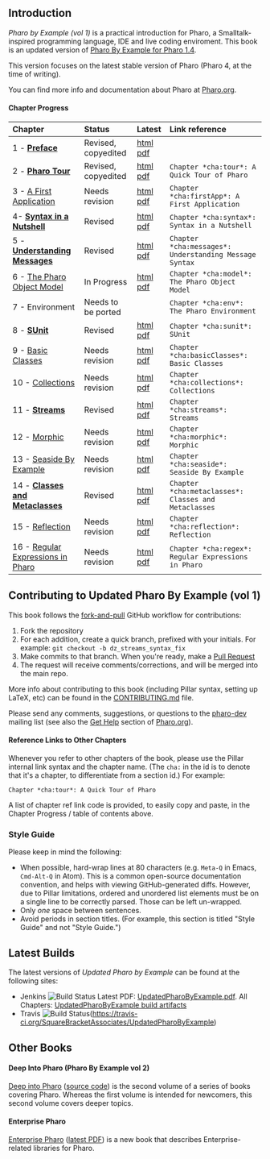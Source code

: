 ## Introduction

*Pharo by Example (vol 1)* is a practical introduction for Pharo, a Smalltalk-inspired programming language, IDE and live coding enviroment. This book is an updated version of [Pharo By Example for Pharo 1.4](https://github.com/SquareBracketAssociates/PharoByExample-english).

This version focuses on the latest stable version of Pharo (Pharo 4, at the time of writing).

You can find more info and documentation about Pharo at [Pharo.org](http://pharo.org/).

#### Chapter Progress

Chapter | Status | Latest | Link reference |
:-------|:-------|:-------|:----------------
1 - **[Preface](Preface/)** | Revised, copyedited | [html](https://ci.inria.fr/pharo-contribution/job/UpdatedPharoByExample/lastSuccessfulBuild/artifact/Preface/Preface.pillar.html) [pdf](https://ci.inria.fr/pharo-contribution/job/UpdatedPharoByExample/lastSuccessfulBuild/artifact/Preface/Preface.pillar.pdf) |
2 - **[Pharo Tour](PharoTour)** | Revised, copyedited | [html](https://ci.inria.fr/pharo-contribution/job/UpdatedPharoByExample/lastSuccessfulBuild/artifact/PharoTour/PharoTour.pillar.html) [pdf](https://ci.inria.fr/pharo-contribution/job/UpdatedPharoByExample/lastSuccessfulBuild/artifact/PharoTour/PharoTour.pillar.pdf) | `Chapter *cha:tour*: A Quick Tour of Pharo`
3 - [A First Application](FirstApplication/) | Needs revision | [html](https://ci.inria.fr/pharo-contribution/job/UpdatedPharoByExample/lastSuccessfulBuild/artifact/FirstApplication/FirstApplication.pier.html) [pdf](https://ci.inria.fr/pharo-contribution/job/UpdatedPharoByExample/lastSuccessfulBuild/artifact/FirstApplication/FirstApplication.pier.pdf) | `Chapter *cha:firstApp*: A First Application`
4- **[Syntax in a Nutshell](SyntaxNutshell/)** | Revised | [html](https://ci.inria.fr/pharo-contribution/job/UpdatedPharoByExample/lastSuccessfulBuild/artifact/SyntaxNutshell/SyntaxNutshell.pillar.html) [pdf](https://ci.inria.fr/pharo-contribution/job/UpdatedPharoByExample/lastSuccessfulBuild/artifact/SyntaxNutshell/SyntaxNutshell.pillar.pdf) | `Chapter *cha:syntax*: Syntax in a Nutshell`
5 - **[Understanding Messages](UnderstandingMessage/)** | Revised | [html](https://ci.inria.fr/pharo-contribution/job/UpdatedPharoByExample/lastSuccessfulBuild/artifact/UnderstandingMessage/UnderstandingMessage.pillar.html) [pdf](https://ci.inria.fr/pharo-contribution/job/UpdatedPharoByExample/lastSuccessfulBuild/artifact/UnderstandingMessage/UnderstandingMessage.pillar.pdf) | `Chapter *cha:messages*: Understanding Message Syntax`
6 - [The Pharo Object Model](SmalltalkObjectModel/) | In Progress | [html](https://ci.inria.fr/pharo-contribution/job/UpdatedPharoByExample/lastSuccessfulBuild/artifact/SmalltalkObjectModel/SmalltalkObjectModel.pier.html) [pdf](https://ci.inria.fr/pharo-contribution/job/UpdatedPharoByExample/lastSuccessfulBuild/artifact/SmalltalkObjectModel/SmalltalkObjectModel.pier.pdf) | `Chapter *cha:model*: The Pharo Object Model`
7 - Environment | Needs to be ported | | `Chapter *cha:env*: The Pharo Environment`
8 - **[SUnit](SUnit/)** | Revised | [html](https://ci.inria.fr/pharo-contribution/job/UpdatedPharoByExample/lastSuccessfulBuild/artifact/SUnit/SUnit.pillar.html) [pdf](https://ci.inria.fr/pharo-contribution/job/UpdatedPharoByExample/lastSuccessfulBuild/artifact/SUnit/SUnit.pillar.pdf) | `Chapter *cha:sunit*: SUnit`
9 - [Basic Classes](BasicClasses/) | Needs revision | [html](https://ci.inria.fr/pharo-contribution/job/UpdatedPharoByExample/lastSuccessfulBuild/artifact/BasicClasses/BasicClasses.pier.html) [pdf](https://ci.inria.fr/pharo-contribution/job/UpdatedPharoByExample/lastSuccessfulBuild/artifact/BasicClasses/BasicClasses.pier.pdf) | `Chapter *cha:basicClasses*: Basic Classes`
10 - [Collections](Collections/) | Needs revision | [html](https://ci.inria.fr/pharo-contribution/job/UpdatedPharoByExample/lastSuccessfulBuild/artifact/Collections/Collections.pier.html) [pdf](https://ci.inria.fr/pharo-contribution/job/UpdatedPharoByExample/lastSuccessfulBuild/artifact/Collections/Collections.pier.pdf) | `Chapter *cha:collections*: Collections`
11 - **[Streams](Streams/)** | Revised | [html](https://ci.inria.fr/pharo-contribution/job/UpdatedPharoByExample/lastSuccessfulBuild/artifact/Streams/Streams.pillar.html) [pdf](https://ci.inria.fr/pharo-contribution/job/UpdatedPharoByExample/lastSuccessfulBuild/artifact/Streams/Streams.pillar.pdf) | `Chapter *cha:streams*: Streams`
12 - [Morphic](Morphic/) | Needs revision | [html](https://ci.inria.fr/pharo-contribution/job/UpdatedPharoByExample/lastSuccessfulBuild/artifact/Morphic/Morphic.pier.html) [pdf](https://ci.inria.fr/pharo-contribution/job/UpdatedPharoByExample/lastSuccessfulBuild/artifact/Morphic/Morphic.pier.pdf) | `Chapter *cha:morphic*: Morphic`
13 - [Seaside By Example](Seaside/) | Needs revision | [html](https://ci.inria.fr/pharo-contribution/job/UpdatedPharoByExample/lastSuccessfulBuild/artifact/Seaside/Seaside.pier.html) [pdf](https://ci.inria.fr/pharo-contribution/job/UpdatedPharoByExample/lastSuccessfulBuild/artifact/Seaside/Seaside.pier.pdf) | `Chapter *cha:seaside*: Seaside By Example`
14 - **[Classes and Metaclasses](Metaclasses/)** | Revised | [html](https://ci.inria.fr/pharo-contribution/job/UpdatedPharoByExample/lastSuccessfulBuild/artifact/Metaclasses/Metaclasses.pillar.html) [pdf](https://ci.inria.fr/pharo-contribution/job/UpdatedPharoByExample/lastSuccessfulBuild/artifact/Metaclasses/Metaclasses.pillar.pdf) | `Chapter *cha:metaclasses*: Classes and Metaclasses`
15 - [Reflection](Reflection/) | Needs revision | [html](https://ci.inria.fr/pharo-contribution/job/UpdatedPharoByExample/lastSuccessfulBuild/artifact/Reflection/Reflection.pier.html) [pdf](https://ci.inria.fr/pharo-contribution/job/UpdatedPharoByExample/lastSuccessfulBuild/artifact/Reflection/Reflection.pier.pdf) | `Chapter *cha:reflection*: Reflection`
16 - [Regular Expressions in Pharo](Regex/) | Needs revision | [html](https://ci.inria.fr/pharo-contribution/job/UpdatedPharoByExample/lastSuccessfulBuild/artifact/Regex/Regex.pier.html) [pdf](https://ci.inria.fr/pharo-contribution/job/UpdatedPharoByExample/lastSuccessfulBuild/artifact/Regex/Regex.pier.pdf) | `Chapter *cha:regex*: Regular Expressions in Pharo`

## Contributing to Updated Pharo By Example (vol 1)
This book follows the
[fork-and-pull](https://help.github.com/articles/using-pull-requests/#fork--pull)
GitHub workflow for contributions:

1. Fork the repository
2. For each addition, create a quick branch, prefixed with your initials. For
    example: `git checkout -b dz_streams_syntax_fix`
3. Make commits to that branch. When you're ready, make a
    [Pull Request](https://help.github.com/articles/using-pull-requests/#sending-the-pull-request)
4. The request will receive comments/corrections, and will be merged into the
    main repo.

More info about contributing to this book (including Pillar syntax, setting up
LaTeX, etc) can be found in the [CONTRIBUTING.md](CONTRIBUTING.md) file.

Please send any comments, suggestions, or questions to the [pharo-dev](http://lists.pharo.org/mailman/listinfo/pharo-users_lists.pharo.org)
mailing list (see also the [Get Help](http://www.pharo.org/community) section of [Pharo.org](http://www.pharo.org/)).

#### Reference Links to Other Chapters

Whenever you refer to other chapters of the book, please use the Pillar internal
link syntax and the chapter name. (The `cha:` in the id is to denote that it's
a chapter, to differentiate from a section id.) For example:

`Chapter *cha:tour*: A Quick Tour of Pharo`

A list of chapter ref link code is provided, to easily copy and paste, in the
Chapter Progress / table of contents above.

### Style Guide
Please keep in mind the following:

* When possible, hard-wrap lines at 80 characters (e.g. `Meta-Q` in Emacs,
    `Cmd-Alt-Q` in Atom). This is a common open-source documentation convention,
    and helps with viewing GitHub-generated diffs.
    However, due to Pillar limitations, ordered and unordered list elements must
    be on a single line to be correctly parsed. Those can be left un-wrapped.
* Only *one* space between sentences.
* Avoid periods in section titles. (For example, this section is titled "Style Guide"
    and not "Style Guide.")

## Latest Builds

The latest versions of *Updated Pharo by Example* can be found at the following sites:

* Jenkins ![Build Status](https://ci.inria.fr/pharo-contribution/buildStatus/icon?job=UpdatedPharoByExample)
    Latest PDF: [UpdatedPharoByExample.pdf](https://ci.inria.fr/pharo-contribution/view/Books/job/UpdatedPharoByExample/lastSuccessfulBuild/artifact/book-result/UpdatedPharoByExample.pdf). All Chapters: [UpdatedPharoByExample build artifacts](https://ci.inria.fr/pharo-contribution/job/UpdatedPharoByExample/lastSuccessfulBuild/artifact/)
* Travis ![Build Status](https://travis-ci.org/SquareBracketAssociates/UpdatedPharoByExample.svg?branch=master)(https://travis-ci.org/SquareBracketAssociates/UpdatedPharoByExample)

## Other Books
#### Deep Into Pharo (Pharo By Example vol 2)
[Deep into Pharo](http://www.deepintopharo.com/) ([source code](https://gforge.inria.fr/scm/viewvc.php/PharoByExampleTwo-Eng/?root=pharobooks)) is the second volume of a series of books covering Pharo. Whereas the first volume is intended for newcomers, this second volume covers deeper topics.

#### Enterprise Pharo
[Enterprise Pharo](https://github.com/SquareBracketAssociates/EnterprisePharo) ([latest PDF](https://ci.inria.fr/pharo-contribution/job/PharoForTheEnterprise/lastSuccessfulBuild/artifact/EnterprisePharo.pdf)) is a new book that describes Enterprise-related libraries for Pharo.
